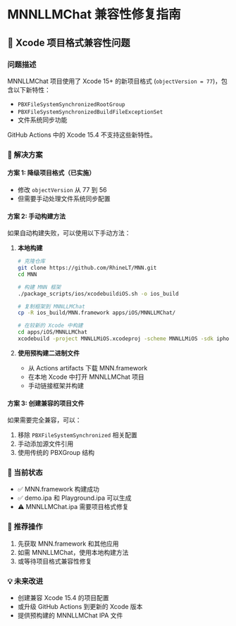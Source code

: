 # MNNLLMChat 兼容性修复指南

## 🔧 Xcode 项目格式兼容性问题

### 问题描述
MNNLLMChat 项目使用了 Xcode 15+ 的新项目格式 (`objectVersion = 77`)，包含以下新特性：
- `PBXFileSystemSynchronizedRootGroup`
- `PBXFileSystemSynchronizedBuildFileExceptionSet`
- 文件系统同步功能

GitHub Actions 中的 Xcode 15.4 不支持这些新特性。

### 🎯 解决方案

#### 方案 1: 降级项目格式（已实施）
- 修改 `objectVersion` 从 77 到 56
- 但需要手动处理文件系统同步配置

#### 方案 2: 手动构建方法
如果自动构建失败，可以使用以下手动方法：

1. **本地构建**
   ```bash
   # 克隆仓库
   git clone https://github.com/RhineLT/MNN.git
   cd MNN
   
   # 构建 MNN 框架
   ./package_scripts/ios/xcodebuildiOS.sh -o ios_build
   
   # 复制框架到 MNNLLMChat
   cp -R ios_build/MNN.framework apps/iOS/MNNLLMChat/
   
   # 在较新的 Xcode 中构建
   cd apps/iOS/MNNLLMChat
   xcodebuild -project MNNLLMiOS.xcodeproj -scheme MNNLLMiOS -sdk iphoneos
   ```

2. **使用预构建二进制文件**
   - 从 Actions artifacts 下载 MNN.framework
   - 在本地 Xcode 中打开 MNNLLMChat 项目
   - 手动链接框架并构建

#### 方案 3: 创建兼容的项目文件
如果需要完全兼容，可以：
1. 移除 `PBXFileSystemSynchronized` 相关配置
2. 手动添加源文件引用
3. 使用传统的 PBXGroup 结构

### 📱 当前状态
- ✅ MNN.framework 构建成功
- ✅ demo.ipa 和 Playground.ipa 可以生成
- ⚠️ MNNLLMChat.ipa 需要项目格式修复

### 🚀 推荐操作
1. 先获取 MNN.framework 和其他应用
2. 如需 MNNLLMChat，使用本地构建方法
3. 或等待项目格式兼容性修复

### 💡 未来改进
- 创建兼容 Xcode 15.4 的项目配置
- 或升级 GitHub Actions 到更新的 Xcode 版本
- 提供预构建的 MNNLLMChat IPA 文件
